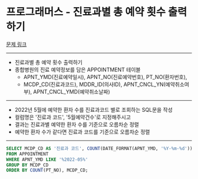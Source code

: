 # 프로그래머스 - 진료과별 총 예약 횟수 출력하기

[문제 링크](https://school.programmers.co.kr/learn/courses/30/lessons/132202)

---

- 진료과별 총 예약 횟수 출력하기
- 종합병원의 진료 예약정보를 담은 APPOINTMENT 테이블
  - APNT_YMD(진료예약일시), APNT_NO(진료예약번호), PT_NO(환자번호),
  - MCDP_CD(진료과코드), MDDR_ID(의사ID), APNT_CNCL_YN(예약취소여부), APNT_CNCL_YMD(예약취소날짜)

---

- 2022년 5월에 예약한 환자 수를 진료과코드 별로 조회하는 SQL문을 작성
- 컬럼명은 '진료과 코드', '5월예약건수'로 지정해주시고
- 결과는 진료과별 예약한 환자 수를 기준으로 오름차순 정렬
- 예약한 환자 수가 같다면 진료과 코드를 기준으로 오름차순 정렬

---

```sql
SELECT MCDP_CD AS '진료과 코드', COUNT(DATE_FORMAT(APNT_YMD, '%Y-%m-%d')) AS '5월예약건수'
FROM APPOINTMENT
WHERE APNT_YMD LIKE '%2022-05%'
GROUP BY MCDP_CD
ORDER BY COUNT(PT_NO), MCDP_CD;
```
